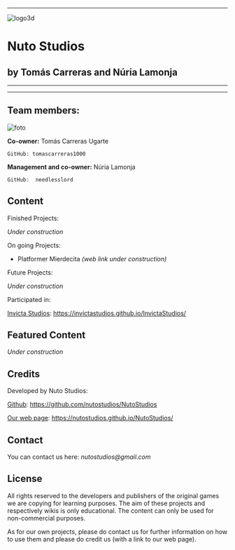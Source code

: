 ﻿


***

![logo3d](https://user-images.githubusercontent.com/53520824/64163661-f9c2cc80-ce41-11e9-93af-c0a32836fabf.png)


# Nuto Studios
## by Tomás Carreras and Núria Lamonja


***

***


## Team members:



![foto](https://user-images.githubusercontent.com/45202050/54494645-dd0afa80-48dc-11e9-9ecb-0e7b0ffe4e87.png)



**Co-owner:** Tomás Carreras Ugarte

	GitHub: tomascarreras1000

**Management and co-owner:** Núria Lamonja

	GitHub:	 needlesslord



## Content

Finished Projects:

_Under construction_


On going Projects:

- Platformer Mierdecita _(web link under construction)_


Future Projects:

_Under construction_


Participated in:

[Invicta Studios](https://invictastudios.github.io/InvictaStudios/): https://invictastudios.github.io/InvictaStudios/


## Featured Content


_Under construction_



## Credits


Developed by Nuto Studios:

[Github](https://github.com/nutostudios/NutoStudios): https://github.com/nutostudios/NutoStudios

[Our web page](https://nutostudios.github.io/NutoStudios/): https://nutostudios.github.io/NutoStudios/



## Contact


You can contact us here: _nutostudios@gmail.com_



## License


All rights reserved to the developers and publishers of the original games we are copying for learning purposes. The aim of these projects and respectively wikis is only educational. The content can only be used for non-commercial purposes.

As for our own projects, please do contact us for further information on how to use them and please do credit us (with a link to our web page).

